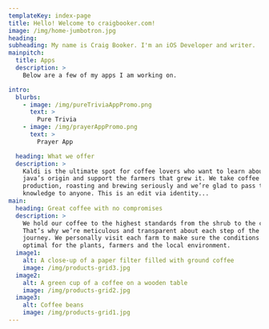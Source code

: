 ```yaml
---
templateKey: index-page
title: Hello! Welcome to craigbooker.com!
image: /img/home-jumbotron.jpg
heading:
subheading: My name is Craig Booker. I'm an iOS Developer and writer.
mainpitch:
  title: Apps
  description: >
    Below are a few of my apps I am working on.

intro:
  blurbs:
    - image: /img/pureTriviaAppPromo.png
      text: >
        Pure Trivia
    - image: /img/prayerAppPromo.png
      text: >
        Prayer App

  heading: What we offer
  description: >
    Kaldi is the ultimate spot for coffee lovers who want to learn about their
    java’s origin and support the farmers that grew it. We take coffee
    production, roasting and brewing seriously and we’re glad to pass that
    knowledge to anyone. This is an edit via identity...
main:
  heading: Great coffee with no compromises
  description: >
    We hold our coffee to the highest standards from the shrub to the cup.
    That’s why we’re meticulous and transparent about each step of the coffee’s
    journey. We personally visit each farm to make sure the conditions are
    optimal for the plants, farmers and the local environment.
  image1:
    alt: A close-up of a paper filter filled with ground coffee
    image: /img/products-grid3.jpg
  image2:
    alt: A green cup of a coffee on a wooden table
    image: /img/products-grid2.jpg
  image3:
    alt: Coffee beans
    image: /img/products-grid1.jpg
---
```

